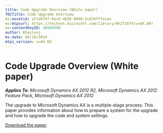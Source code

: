 ```yaml
---
title: Code Upgrade Overview (White paper)
TOCTitle: Code Upgrade Overview
ms:assetid: a71d4797-0ac9-462b-8960-2c634fffacee
ms:mtpsurl: https://technet.microsoft.com/library/Hh272874(v=AX.60)
ms:contentKeyID: 36584398
author: Khairunj
ms.date: 04/18/2014
mtps_version: v=AX.60
---
```


# Code Upgrade Overview (White paper) 


_**Applies To:** Microsoft Dynamics AX 2012 R2, Microsoft Dynamics AX 2012 Feature Pack, Microsoft Dynamics AX 2012_

The upgrade to Microsoft Dynamics AX is a multiple-stage process. This paper provides information about how to prepare a system for the upgrade and how to upgrade the code and system settings.

[Download the paper](https://go.microsoft.com/fwlink/?linkid=213108).

  


